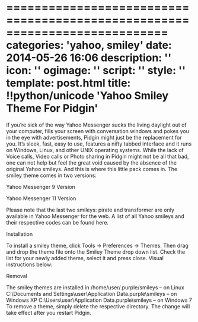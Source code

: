 ===========================================================================
categories: 'yahoo, smiley'
date: 2014-05-26 16:06
description: ''
icon: ''
ogimage: ''
script: ''
style: ''
template: post.html
title: !!python/unicode 'Yahoo Smiley Theme For Pidgin'
===========================================================================

If you’re sick of the way Yahoo Messenger sucks the living daylight out of your computer, fills your screen with conversation windows and pokes you in the eye with advertisements, Pidgin might just be the replacement for you. It’s sleek, fast, easy to use, features a nifty tabbed interface and it runs on Windows, Linux, and other UNIX operating systems. While the lack of Voice calls, Video calls or Photo sharing in Pidgin might not be all that bad, one can not help but feel the great void caused by the absence of the original Yahoo smileys. And this is where this little pack comes in. The smiley theme comes in two versions:

Yahoo Messenger 9 Version

Yahoo Messenger 11 Version

Please note that the last two smileys: pirate and transformer are only available in Yahoo Messenger for the web. A list of all Yahoo smileys and their respective codes can be found here.

Installation

To install a smiley theme, click Tools -> Preferences -> Themes. Then drag and drop the theme file onto the Smiley Theme drop down list. Check the list for your newly added theme, select it and press close. Visual instructions below:

Removal

The smiley themes are installed in
/home/user/.purple/smileys – on Linux
C:\Documents and Settings\user\Application Data\.purple\smileys – on Windows XP
C:\Users\user\Application Data\.purple\smileys – on Windows 7
To remove a theme, simply delete the respective directory. The change will take effect after you restart Pidgin.